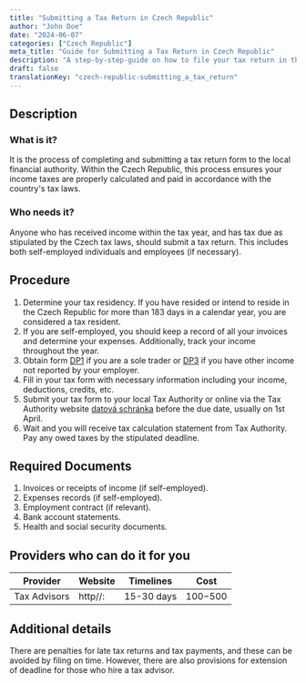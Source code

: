 ```yaml
---
title: "Submitting a Tax Return in Czech Republic"
author: "John Doe"
date: "2024-06-07"
categories: ["Czech Republic"]
meta_title: "Guide for Submitting a Tax Return in Czech Republic"
description: "A step-by-step-guide on how to file your tax return in the Czech Republic."
draft: false
translationKey: "czech-republic-submitting_a_tax_return"
---
```


## Description
### What is it?
It is the process of completing and submitting a tax return form to the local financial authority. Within the Czech Republic, this process ensures your income taxes are properly calculated and paid in accordance with the country's tax laws.

### Who needs it?
Anyone who has received income within the tax year, and has tax due as stipulated by the Czech tax laws, should submit a tax return. This includes both self-employed individuals and employees (if necessary).

## Procedure
1. Determine your tax residency. If you have resided or intend to reside in the Czech Republic for more than 183 days in a calendar year, you are considered a tax resident.
2. If you are self-employed, you should keep a record of all your invoices and determine your expenses. Additionally, track your income throughout the year.
3. Obtain form [DP1](https://www.financnisprava.cz/cs/dane-a-pojistne/danove-tiskopisy) if you are a sole trader or [DP3](https://www.financnisprava.cz/cs/dane-a-pojistne/danove-tiskopisy) if you have other income not reported by your employer.
4. Fill in your tax form with necessary information including your income, deductions, credits, etc.
5. Submit your tax form to your local Tax Authority or online via the Tax Authority website [datová schránka](https://www.financnisprava.cz/cs/elektronicke-sluzby/dataove-schranky) before the due date, usually on 1st April.
6. Wait and you will receive tax calculation statement from Tax Authority. Pay any owed taxes by the stipulated deadline.

## Required Documents
1. Invoices or receipts of income (if self-employed).
2. Expenses records (if self-employed).
3. Employment contract (if relevant).
4. Bank account statements.
5. Health and social security documents.

## Providers who can do it for you

| Provider        |     Website                 |     Timelines    |       Cost      |
| --------------- | -------------------------- | :-------------: | :-------------: |
| Tax Advisors   |  http//:                    |      15-30 days  |        $100-$500|

## Additional details
There are penalties for late tax returns and tax payments, and these can be avoided by filing on time. However, there are also provisions for extension of deadline for those who hire a tax advisor.